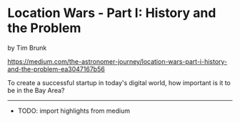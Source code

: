 # Location Wars - Part I: History and the Problem
by Tim Brunk

https://medium.com/the-astronomer-journey/location-wars-part-i-history-and-the-problem-ea3047167b56

To create a successful startup in today's digital world, how important is it to be in the Bay Area?

---

- TODO: import highlights from medium
